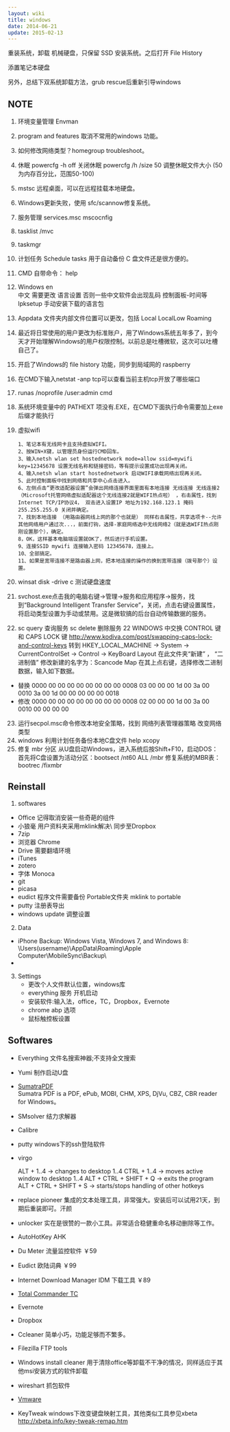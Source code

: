 ```yaml
---
layout: wiki
title: windows
date: 2014-06-21
update: 2015-02-13
---
```


重装系统，卸载 机械硬盘，只保留 SSD 安装系统。之后打开 File History

添置笔记本硬盘

另外，总结下双系统卸载方法，grub rescue后重新引导windows

## NOTE
1. 环境变量管理 Envman
3. program and features 取消不常用的windows 功能。
4. 如何修改网络类型？homegroup troubleshoot。
5. 休眠
        powercfg -h off 关闭休眠
        powercfg /h /size 50   调整休眠文件大小 (50为内存百分比，范围50-100)
6. mstsc 远程桌面，可以在远程挂载本地硬盘。
7. Windows更新失败，使用 sfc/scannow修复系统。
8. 服务管理 services.msc mscocnfig
9. tasklist /mvc
0. taskmgr
10. 计划任务 Schedule tasks 用于自动备份 C 盘文件还是很方便的。
11. CMD 自带命令： help
12. Windows en   
    中文 需要更改 语言设置 否则一些中文软件会出现乱码 控制面板-时间等
    lpksetup 手动安装下载的语言包
12. Appdata 文件夹内部文件位置可以更改，包括 Local LocalLow Roaming
13. 最近将日常使用的用户更改为标准账户，用了Windows系统五年多了，到今天才开始理解Windows的用户权限控制。以前总是吐槽微软，这次可以吐槽自己了。
14. 开启了Windows的 file history 功能，同步到局域网的 raspberry
15. 在CMD下输入netstat -anp tcp可以查看当前主机tcp开放了哪些端口
16. runas /noprofile /user:admin cmd
17. 系统环境变量中的 PATHEXT 项没有.EXE，在CMD下面执行命令需要加上exe后缀才能执行
18. 虚拟wifi

        1、笔记本有无线网卡且支持虚拟WIFI。 
        2、按WIN+X键，以管理员身份运行CMD回车。
        3、输入netsh wlan set hostednetwork mode=allow ssid=mywifi key=12345678 设置无线名称和链接密码，等有提示设置成功出现再关闭。 
        4、输入netsh wlan start hostednetwork 启动WIFI承载网络出现再关闭。 
        5、此时控制面板中找到网络和共享中心点击进入。 
        6、左侧点击“更改适配器设置”会弹出网络连接界面里面有本地连接 无线连接 无线连接2（Microsoft托管网络虚拟适配器这个无线连接2就是WIFI热点啦） ，右击属性，找到Internet TCP/IP协议4， 双击进入设置IP 地址为192.168.123.1 掩码255.255.255.0 关闭并确定。 
        7、找到本地连接 （用路由器网线上网的那个也就是） 同样右击属性，共享选项卡--允许其他网络用户通过次...，前面打钩，选择-家庭网络选中无线网络2（就是选WIFI热点刚刚设置那个），确定。 
        8，OK，这样基本电脑端设置就OK了，然后进行手机设置。 
        9、连接SSID mywifi 连接输入密码 12345678，连接上。 
        10、全部搞定。 
        11、如果是宽带连接不是路由器上网，把本地连接的操作的换到宽带连接（拨号那个）设置。
19. winsat disk -drive c 测试硬盘速度
20. svchost.exe点击我的电脑右键->管理->服务和应用程序->服务，找到“Background Intelligent Transfer Service”，关闭，点击右键设置属性，将启动类型设置为手动或禁用。这是微软搞的后台自动传输数据的服务。
21. sc query 查询服务 sc delete 删除服务
22 WINDOWS 中交换 CONTROL 键和 CAPS LOCK 键
<http://www.kodiva.com/post/swapping-caps-lock-and-control-keys>
转到  HKEY_LOCAL_MACHINE -> System -> CurrentControlSet -> Control -> KeyBoard Layout
在此文件夹“新建” ， “二进制值”
修改新建的名字为：Scancode Map
在其上点右键，选择修改二进制数据，输入如下数据。
- 替换
0000 00 00 00 00 00 00 00 00
0008 03 00 00 00 1d 00 3a 00
0010 3a 00 1d 00 00 00 00 00
0018
- 修改
0000 00 00 00 00 00 00 00 00
0008 02 00 00 00 1d 00 3a 00
0010 00 00 00 00

23. 运行secpol.msc命令修改本地安全策略，找到 网络列表管理器策略 改变网络类型 
24. windows 利用计划任务备份本地C盘文件
    help xcopy
25. 修复 mbr 分区
    从U盘启动Windows，进入系统后按Shift+F10，启动DOS：
    首先将C盘设置为活动分区：bootsect /nt60 ALL /mbr
    修复系统的MBR表：bootrec /fixmbr

## Reinstall
1. softwares
  - Office 记得取消安装一些奇葩的组件
  - 小狼毫 用户资料夹采用mklink解决\ 同步至Dropbox
  - 7zip
  - 浏览器 Chrome 
  - Drive 需要翻墙环境
  - iTunes
  - zotero
  - 字体 Monoca
  - git
  - picasa
  - eudict 程序文件需要备份 Portable文件夹 mklink to portable
  - putty 注册表导出
  - windows update 调整设置
2. Data
  - iPhone Backup: Windows Vista, Windows 7, and Windows 8: \Users\(username)\AppData\Roaming\Apple Computer\MobileSync\Backup\
  - 
3. Settings
   - 更改个人文件默认位置，windows库
   - everything 服务 开机启动
   - 安装软件:输入法，office，TC，Dropbox，Evernote
   - chrome abp 选项
   - 鼠标触控板设置


## Softwares
* Everything
    文件名搜索神器;不支持全文搜索
* Yumi
    制作启动U盘
* [SumatraPDF](http://blog.kowalczyk.info/software/sumatrapdf/free-pdf-reader.html)  
    Sumatra PDF is a PDF, ePub, MOBI, CHM, XPS, DjVu, CBZ, CBR reader for Windows。  
* SMsolver 结力求解器
* Calibre
* putty
    windows下的ssh登陆软件 
* virgo

    ALT + 1..4             -> changes to desktop 1..4
    CTRL + 1..4            -> moves active window to desktop 1..4
    ALT + CTRL + SHIFT + Q -> exits the program
    ALT + CTRL + SHIFT + S -> starts/stops handling of other hotkeys

* replace pioneer
    集成的文本处理工具，非常强大。安装后可以试用21天，到期后重装即可。汗颜
* unlocker
    实在是很赞的一款小工具。非常适合稳健重命名移动删除等工作。
* AutoHotKey AHK
* Du Meter
    流量监控软件 ￥59
* Eudict
    欧陆词典 ￥99
* Internet Download Manager IDM
    下载工具 ￥89
* [Total Commander TC](/wiki/tc)
* Evernote
* Dropbox
* Ccleaner
    简单小巧，功能足够而不繁多。
* Filezilla
    FTP tools
* Windows install cleaner
      用于清除office等卸载不干净的情况，同样适应于其他msi安装方式的软件卸载
* wireshart
    抓包软件
* [Vmware](/wiki/vmware)
* KeyTweak
    windows下改变键盘映射工具，其他类似工具参见xbeta  
    <http://xbeta.info/key-tweak-remap.htm>

